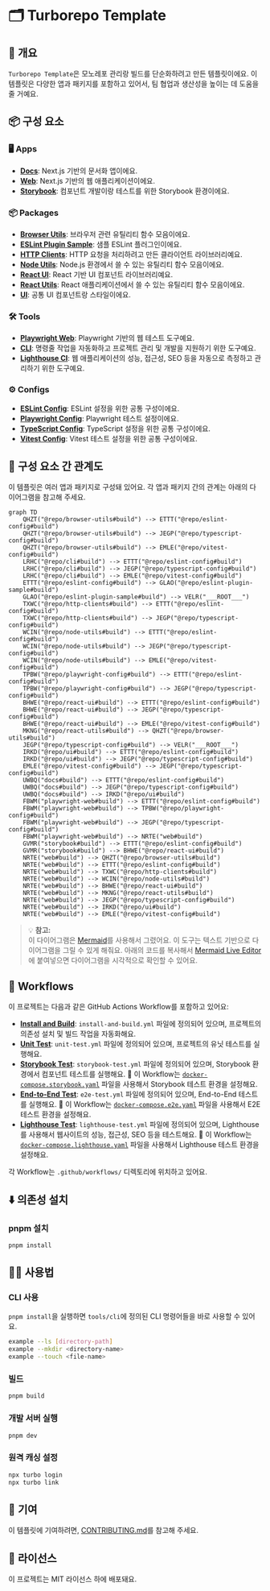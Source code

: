 # 🗂️ Turborepo Template

## 📖 개요

`Turborepo Template`은 모노레포 관리랑 빌드를 단순화하려고 만든 템플릿이에요. 이 템플릿은 다양한 앱과 패키지를 포함하고 있어서, 팀 협업과 생산성을 높이는 데 도움을 줄 거예요.

## 📦 구성 요소

### 🖥️ Apps

- **[Docs](./apps/docs)**: Next.js 기반의 문서화 앱이에요.
- **[Web](./apps/web)**: Next.js 기반의 웹 애플리케이션이에요.
- **[Storybook](./apps/storybook)**: 컴포넌트 개발이랑 테스트를 위한 Storybook 환경이에요.

### 📦 Packages

- **[Browser Utils](./packages/browser-utils)**: 브라우저 관련 유틸리티 함수 모음이에요.
- **[ESLint Plugin Sample](./packages/eslint-plugin-sample)**: 샘플 ESLint 플러그인이에요.
- **[HTTP Clients](./packages/http-clients)**: HTTP 요청을 처리하려고 만든 클라이언트 라이브러리예요.
- **[Node Utils](./packages/node-utils)**: Node.js 환경에서 쓸 수 있는 유틸리티 함수 모음이에요.
- **[React UI](./packages/react-ui)**: React 기반 UI 컴포넌트 라이브러리예요.
- **[React Utils](./packages/react-utils)**: React 애플리케이션에서 쓸 수 있는 유틸리티 함수 모음이에요.
- **[UI](./packages/ui)**: 공통 UI 컴포넌트랑 스타일이에요.

### 🛠️ Tools

- **[Playwright Web](./tools/playwright-web)**: Playwright 기반의 웹 테스트 도구예요.
- **[CLI](./tools/cli)**: 명령줄 작업을 자동화하고 프로젝트 관리 및 개발을 지원하기 위한 도구예요.
- **[Lighthouse CI](./tools/lighthouse-ci)**: 웹 애플리케이션의 성능, 접근성, SEO 등을 자동으로 측정하고 관리하기 위한 도구예요.

### ⚙️ Configs

- **[ESLint Config](./configs/eslint-config)**: ESLint 설정을 위한 공통 구성이에요.
- **[Playwright Config](./configs/playwright-config)**: Playwright 테스트 설정이에요.
- **[TypeScript Config](./configs/typescript-config)**: TypeScript 설정을 위한 공통 구성이에요.
- **[Vitest Config](./configs/vitest-config)**: Vitest 테스트 설정을 위한 공통 구성이에요.

## 🔗 구성 요소 간 관계도

이 템플릿은 여러 앱과 패키지로 구성돼 있어요. 각 앱과 패키지 간의 관계는 아래의 다이어그램을 참고해 주세요.

```mermaid
graph TD
    QHZT("@repo/browser-utils#build") --> ETTT("@repo/eslint-config#build")
    QHZT("@repo/browser-utils#build") --> JEGP("@repo/typescript-config#build")
    QHZT("@repo/browser-utils#build") --> EMLE("@repo/vitest-config#build")
    LRHC("@repo/cli#build") --> ETTT("@repo/eslint-config#build")
    LRHC("@repo/cli#build") --> JEGP("@repo/typescript-config#build")
    LRHC("@repo/cli#build") --> EMLE("@repo/vitest-config#build")
    ETTT("@repo/eslint-config#build") --> GLAO("@repo/eslint-plugin-sample#build")
    GLAO("@repo/eslint-plugin-sample#build") --> VELR("___ROOT___")
    TXWC("@repo/http-clients#build") --> ETTT("@repo/eslint-config#build")
    TXWC("@repo/http-clients#build") --> JEGP("@repo/typescript-config#build")
    WCIN("@repo/node-utils#build") --> ETTT("@repo/eslint-config#build")
    WCIN("@repo/node-utils#build") --> JEGP("@repo/typescript-config#build")
    WCIN("@repo/node-utils#build") --> EMLE("@repo/vitest-config#build")
    TPBW("@repo/playwright-config#build") --> ETTT("@repo/eslint-config#build")
    TPBW("@repo/playwright-config#build") --> JEGP("@repo/typescript-config#build")
    BHWE("@repo/react-ui#build") --> ETTT("@repo/eslint-config#build")
    BHWE("@repo/react-ui#build") --> JEGP("@repo/typescript-config#build")
    BHWE("@repo/react-ui#build") --> EMLE("@repo/vitest-config#build")
    MKNG("@repo/react-utils#build") --> QHZT("@repo/browser-utils#build")
    JEGP("@repo/typescript-config#build") --> VELR("___ROOT___")
    IRKD("@repo/ui#build") --> ETTT("@repo/eslint-config#build")
    IRKD("@repo/ui#build") --> JEGP("@repo/typescript-config#build")
    EMLE("@repo/vitest-config#build") --> JEGP("@repo/typescript-config#build")
    UWBQ("docs#build") --> ETTT("@repo/eslint-config#build")
    UWBQ("docs#build") --> JEGP("@repo/typescript-config#build")
    UWBQ("docs#build") --> IRKD("@repo/ui#build")
    FBWM("playwright-web#build") --> ETTT("@repo/eslint-config#build")
    FBWM("playwright-web#build") --> TPBW("@repo/playwright-config#build")
    FBWM("playwright-web#build") --> JEGP("@repo/typescript-config#build")
    FBWM("playwright-web#build") --> NRTE("web#build")
    GVMR("storybook#build") --> ETTT("@repo/eslint-config#build")
    GVMR("storybook#build") --> BHWE("@repo/react-ui#build")
    NRTE("web#build") --> QHZT("@repo/browser-utils#build")
    NRTE("web#build") --> ETTT("@repo/eslint-config#build")
    NRTE("web#build") --> TXWC("@repo/http-clients#build")
    NRTE("web#build") --> WCIN("@repo/node-utils#build")
    NRTE("web#build") --> BHWE("@repo/react-ui#build")
    NRTE("web#build") --> MKNG("@repo/react-utils#build")
    NRTE("web#build") --> JEGP("@repo/typescript-config#build")
    NRTE("web#build") --> IRKD("@repo/ui#build")
    NRTE("web#build") --> EMLE("@repo/vitest-config#build")
```

> 💡 **참고:**  
> 이 다이어그램은 [Mermaid](https://mermaid-js.github.io/mermaid/#/)를 사용해서 그렸어요. 이 도구는 텍스트 기반으로 다이어그램을 그릴 수 있게 해줘요. 아래의 코드를 복사해서 [Mermaid Live Editor](https://mermaid-js.github.io/mermaid-live-editor/)에 붙여넣으면 다이어그램을 시각적으로 확인할 수 있어요.

## 🔀 Workflows

이 프로젝트는 다음과 같은 GitHub Actions Workflow를 포함하고 있어요:

- **[Install and Build](.github/workflows/install-and-build.yml)**: `install-and-build.yml` 파일에 정의되어 있으며, 프로젝트의 의존성 설치 및 빌드 작업을 자동화해요.
- **[Unit Test](.github/workflows/unit-test.yml)**: `unit-test.yml` 파일에 정의되어 있으며, 프로젝트의 유닛 테스트를 실행해요.
- **[Storybook Test](.github/workflows/storybook-test.yml)**: `storybook-test.yml` 파일에 정의되어 있으며, Storybook 환경에서 컴포넌트 테스트를 실행해요.
  🐳 이 Workflow는 [`docker-compose.storybook.yaml`](./docker-compose.storybook.yaml) 파일을 사용해서 Storybook 테스트 환경을 설정해요.
- **[End-to-End Test](.github/workflows/e2e-test.yml)**: `e2e-test.yml` 파일에 정의되어 있으며, End-to-End 테스트를 실행해요.
  🐳 이 Workflow는 [`docker-compose.e2e.yaml`](./docker-compose.e2e.yaml) 파일을 사용해서 E2E 테스트 환경을 설정해요.
- **[Lighthouse Test](.github/workflows/lighthouse-test.yml)**: `lighthouse-test.yml` 파일에 정의되어 있으며, Lighthouse를 사용해서 웹사이트의 성능, 접근성, SEO 등을 테스트해요.
  🐳 이 Workflow는 [`docker-compose.lighthouse.yaml`](./docker-compose.lighthouse.yaml) 파일을 사용해서 Lighthouse 테스트 환경을 설정해요.

각 Workflow는 `.github/workflows/` 디렉토리에 위치하고 있어요.

## ⬇️ 의존성 설치

### pnpm 설치

```bash
pnpm install
```

## 🧑‍💻 사용법

### CLI 사용

`pnpm install`을 실행하면 `tools/cli`에 정의된 CLI 명령어들을 바로 사용할 수 있어요.

```bash
example --ls [directory-path]
example --mkdir <directory-name>
example --touch <file-name>
```

### 빌드

```bash
pnpm build
```

### 개발 서버 실행

```bash
pnpm dev
```

### 원격 캐싱 설정

```bash
npx turbo login
npx turbo link
```

## 🤝 기여

이 템플릿에 기여하려면, [CONTRIBUTING.md](./CONTRIBUTING.md)를 참고해 주세요.

## 📜 라이선스

이 프로젝트는 MIT 라이선스 하에 배포돼요.
